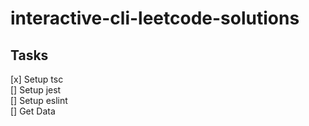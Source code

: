 # interactive-cli-leetcode-solutions

## Tasks
[x] Setup tsc \
[] Setup jest \
[] Setup eslint \
[] Get Data
